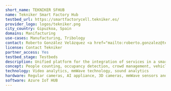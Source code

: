 ```yaml
---
short_name: TEKNIKER SFHUB
name: Tekniker Smart Factory Hub
testbed_url: https://smartfactorycell.tekniker.es/
provider_logo: logos/tekniker.png
city_country: Gipuzkoa, Spain
domains: Manifacturing
use-cases: Manufacturing, Tribology
contact: Roberto González Velázquez <a href="mailto:roberto.gonzalez@tekniker.es">roberto.gonzalez@tekniker.es
license: Contact Tekniker
partner_access: Yes
testbed_stage: Testbeds
description: Unified platform for the integration of services in a smart factory. The platform provides a single web interface to information acquired from testbeds, machine-tools, robots, special machines and tribometers. Depending on the asset, different types of information is provided (operational, process, condition, quality).
concept: People counting, occupancy detection, crowd management, vehicle detection, sound analytics
technology: Video analytics, mmWave technology, sound analytics
hardware: Regular cameras, AI appliance, 3D cameras, mmWave sensors and sound detectors
software: Azure IoT HUB
---
```



